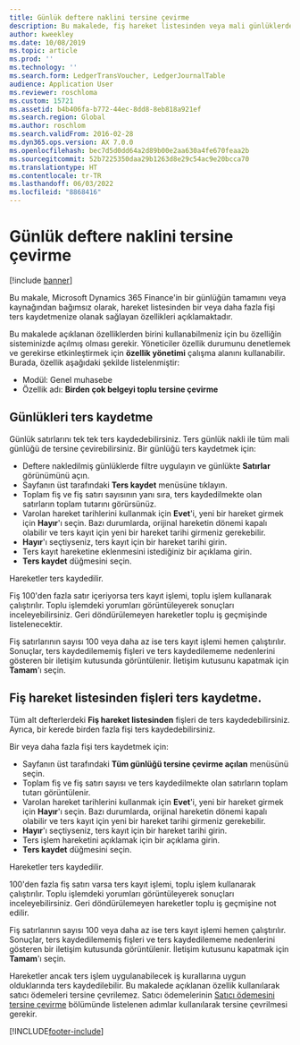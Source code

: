 ```yaml
---
title: Günlük deftere naklini tersine çevirme
description: Bu makalede, fiş hareket listesinden veya mali günlüklerden fişleri ters kaydetmenize olanak sağlayan özellikler açıklanmaktadır.
author: kweekley
ms.date: 10/08/2019
ms.topic: article
ms.prod: ''
ms.technology: ''
ms.search.form: LedgerTransVoucher, LedgerJournalTable
audience: Application User
ms.reviewer: roschloma
ms.custom: 15721
ms.assetid: b4b406fa-b772-44ec-8dd8-8eb818a921ef
ms.search.region: Global
ms.author: roschlom
ms.search.validFrom: 2016-02-28
ms.dyn365.ops.version: AX 7.0.0
ms.openlocfilehash: bec7d5d0dd64a2d89b00e2aa630a4fe670feaa2b
ms.sourcegitcommit: 52b7225350daa29b1263d8e29c54ac9e20bcca70
ms.translationtype: HT
ms.contentlocale: tr-TR
ms.lasthandoff: 06/03/2022
ms.locfileid: "8868416"
---
```

# <a name="reverse-journal-posting"></a>Günlük deftere naklini tersine çevirme

[!include [banner](../includes/banner.md)]

Bu makale, Microsoft Dynamics 365 Finance'in bir günlüğün tamamını veya kaynağından bağımsız olarak, hareket listesinden bir veya daha fazla fişi ters kaydetmenize olanak sağlayan özellikleri açıklamaktadır. 

Bu makalede açıklanan özelliklerden birini kullanabilmeniz için bu özelliğin sisteminizde açılmış olması gerekir. Yöneticiler özellik durumunu denetlemek ve gerekirse etkinleştirmek için **özellik yönetimi** çalışma alanını kullanabilir. Burada, özellik aşağıdaki şekilde listelenmiştir:
 - Modül: Genel muhasebe
 - Özellik adı: **Birden çok belgeyi toplu tersine çevirme**

## <a name="reversing-journals"></a>Günlükleri ters kaydetme

Günlük satırlarını tek tek ters kaydedebilirsiniz. Ters günlük nakli ile tüm mali günlüğü de tersine çevirebilirsiniz. Bir günlüğü ters kaydetmek için: 

- Deftere nakledilmiş günlüklerde filtre uygulayın ve günlükte **Satırlar** görünümünü açın.
- Sayfanın üst tarafındaki **Ters kaydet** menüsüne tıklayın.
- Toplam fiş ve fiş satırı sayısının yanı sıra, ters kaydedilmekte olan satırların toplam tutarını görürsünüz.
- Varolan hareket tarihlerini kullanmak için **Evet**'i, yeni bir hareket girmek için **Hayır**'ı seçin. Bazı durumlarda, orijinal hareketin dönemi kapalı olabilir ve ters kayıt için yeni bir hareket tarihi girmeniz gerekebilir.
- **Hayır**'ı seçtiyseniz, ters kayıt için bir hareket tarihi girin. 
- Ters kayıt hareketine eklenmesini istediğiniz bir açıklama girin.
- **Ters kaydet** düğmesini seçin.

Hareketler ters kaydedilir. 

Fiş 100'den fazla satır içeriyorsa ters kayıt işlemi, toplu işlem kullanarak çalıştırılır. Toplu işlemdeki yorumları görüntüleyerek sonuçları inceleyebilirsiniz. Geri döndürülemeyen hareketler toplu iş geçmişinde listelenecektir.

Fiş satırlarının sayısı 100 veya daha az ise ters kayıt işlemi hemen çalıştırılır. Sonuçlar, ters kaydedilememiş fişleri ve ters kaydedilememe nedenlerini gösteren bir iletişim kutusunda görüntülenir. İletişim kutusunu kapatmak için **Tamam**'ı seçin.

## <a name="reversing-vouchers-from-the-voucher-transaction-list"></a>Fiş hareket listesinden fişleri ters kaydetme. 

Tüm alt defterlerdeki **Fiş hareket listesinden** fişleri de ters kaydedebilirsiniz. Ayrıca, bir kerede birden fazla fişi ters kaydedebilirsiniz. 

Bir veya daha fazla fişi ters kaydetmek için: 

- Sayfanın üst tarafındaki **Tüm günlüğü tersine çevirme açılan** menüsünü seçin.
- Toplam fiş ve fiş satırı sayısı ve ters kaydedilmekte olan satırların toplam tutarı görüntülenir.
- Varolan hareket tarihlerini kullanmak için **Evet**'i, yeni bir hareket girmek için **Hayır**'ı seçin. Bazı durumlarda, orijinal hareketin dönemi kapalı olabilir ve ters kayıt için yeni bir hareket tarihi girmeniz gerekebilir.
- **Hayır**'ı seçtiyseniz, ters kayıt için bir hareket tarihi girin. 
- Ters işlem hareketini açıklamak için bir açıklama girin.
- **Ters kaydet** düğmesini seçin.

Hareketler ters kaydedilir. 

100'den fazla fiş satırı varsa ters kayıt işlemi, toplu işlem kullanarak çalıştırılır. Toplu işlemdeki yorumları görüntüleyerek sonuçları inceleyebilirsiniz. Geri döndürülemeyen hareketler toplu iş geçmişine not edilir.

Fiş satırlarının sayısı 100 veya daha az ise ters kayıt işlemi hemen çalıştırılır. Sonuçlar, ters kaydedilememiş fişleri ve ters kaydedilememe nedenlerini gösteren bir iletişim kutusunda görüntülenir. İletişim kutusunu kapatmak için **Tamam**'ı seçin.

Hareketler ancak ters işlem uygulanabilecek iş kurallarına uygun olduklarında ters kaydedilebilir. Bu makalede açıklanan özellik kullanılarak satıcı ödemeleri tersine çevrilemez. Satıcı ödemelerinin [Satıcı ödemesini tersine çevirme](../accounts-payable/reverse-vendor-payment.md) bölümünde listelenen adımlar kullanılarak tersine çevrilmesi gerekir.



[!INCLUDE[footer-include](../../includes/footer-banner.md)]
